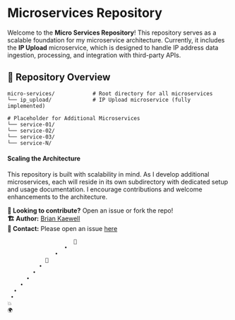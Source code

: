 # **Microservices Repository**

Welcome to the **Micro Services Repository**! This repository serves as a scalable foundation for my microservice architecture. Currently, it includes the **IP Upload** microservice, which is designed to handle IP address data ingestion, processing, and integration with third-party APIs.

## **📂 Repository Overview**
```
micro-services/            # Root directory for all microservices
└── ip_upload/             # IP Upload microservice (fully implemented)

# Placeholder for Additional Microservices
└── service-01/
└── service-02/
└── service-03/
└── service-N/
```

#### **Scaling the Architecture**
This repository is built with scalability in mind. As I develop additional microservices, each will reside in its own subdirectory with dedicated setup and usage documentation. I encourage contributions and welcome enhancements to the architecture.

**🎯 Looking to contribute?** Open an issue or fork the repo!  
**🏗 Author:** [Brian Kaewell](https://github.com/bkaewell)  
**📧 Contact:** Please open an issue [here](https://github.com/bkaewell/micro-services/issues)  

```
                     🔴
                  •
               •
            🚀
          •
        •
      •
    •
  •
 •
💥
🌍
```